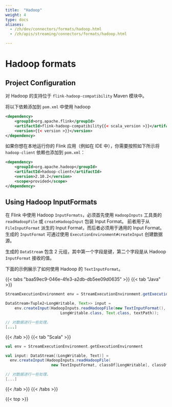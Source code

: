 ```yaml
---
title:  "Hadoop"
weight: 4
type: docs
aliases:
  - /zh/dev/connectors/formats/hadoop.html
  - /zh/apis/streaming/connectors/formats/hadoop.html

---
```

<!--
Licensed to the Apache Software Foundation (ASF) under one
or more contributor license agreements.  See the NOTICE file
distributed with this work for additional information
regarding copyright ownership.  The ASF licenses this file
to you under the Apache License, Version 2.0 (the
"License"); you may not use this file except in compliance
with the License.  You may obtain a copy of the License at

  http://www.apache.org/licenses/LICENSE-2.0

Unless required by applicable law or agreed to in writing,
software distributed under the License is distributed on an
"AS IS" BASIS, WITHOUT WARRANTIES OR CONDITIONS OF ANY
KIND, either express or implied.  See the License for the
specific language governing permissions and limitations
under the License.
-->

# Hadoop formats

## Project Configuration

对 Hadoop 的支持位于 `flink-hadoop-compatibility` Maven 模块中。

将以下依赖添加到 `pom.xml` 中使用 hadoop

```xml
<dependency>
	<groupId>org.apache.flink</groupId>
	<artifactId>flink-hadoop-compatibility{{< scala_version >}}</artifactId>
	<version>{{< version >}}</version>
</dependency>
```

如果你想在本地运行你的 Flink 应用（例如在 IDE 中），你需要按照如下所示将 `hadoop-client` 依赖也添加到 `pom.xml`：

```xml
<dependency>
    <groupId>org.apache.hadoop</groupId>
    <artifactId>hadoop-client</artifactId>
    <version>2.10.2</version>
    <scope>provided</scope>
</dependency>
```

## Using Hadoop InputFormats

在 Flink 中使用 Hadoop `InputFormats`，必须首先使用 `HadoopInputs` 工具类的 `readHadoopFile` 或 `createHadoopInput` 包装 Input Format。
前者用于从 `FileInputFormat` 派生的 Input Format，而后者必须用于通用的 Input Format。
生成的 `InputFormat` 可通过使用 `ExecutionEnvironment#createInput` 创建数据源。

生成的 `DataStream` 包含 2 元组，其中第一个字段是键，第二个字段是从 Hadoop `InputFormat` 接收的值。

下面的示例展示了如何使用 Hadoop 的 `TextInputFormat`。

{{< tabs "baa59ec9-046e-4fe3-a2db-db5ee09d0635" >}}
{{< tab "Java" >}}

```java
StreamExecutionEnvironment env = StreamExecutionEnvironment.getExecutionEnvironment();

DataStream<Tuple2<LongWritable, Text>> input =
    env.createInput(HadoopInputs.readHadoopFile(new TextInputFormat(),
                        LongWritable.class, Text.class, textPath));

// 对数据进行一些处理。
[...]
```

{{< /tab >}}
{{< tab "Scala" >}}

```scala
val env = StreamExecutionEnvironment.getExecutionEnvironment

val input: DataStream[(LongWritable, Text)] =
  env.createInput(HadoopInputs.readHadoopFile(
                    new TextInputFormat, classOf[LongWritable], classOf[Text], textPath))

// 对数据进行一些处理。
[...]
```

{{< /tab >}}
{{< /tabs >}}

{{< top >}}
